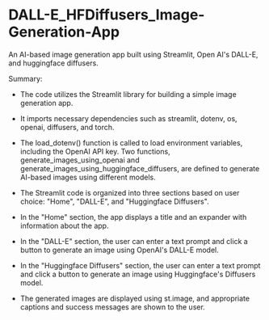 # DALL-E_HFDiffusers_Image-Generation-App
An AI-based image generation app built using Streamlit, Open AI's DALL-E, and huggingface diffusers.

Summary:

- The code utilizes the Streamlit library for building a simple image generation app.
- It imports necessary dependencies such as streamlit, dotenv, os, openai, diffusers, and torch.
- The load_dotenv() function is called to load environment variables, including the OpenAI API key.
Two functions, generate_images_using_openai and generate_images_using_huggingface_diffusers, are defined to generate AI-based images using different models.
- The Streamlit code is organized into three sections based on user choice: "Home", "DALL-E", and "Huggingface Diffusers".
- In the "Home" section, the app displays a title and an expander with information about the app.
- In the "DALL-E" section, the user can enter a text prompt and click a button to generate an image using OpenAI's DALL-E model.
- In the "Huggingface Diffusers" section, the user can enter a text prompt and click a button to generate an image using Huggingface's Diffusers model.

- The generated images are displayed using st.image, and appropriate captions and success messages are shown to the user.
